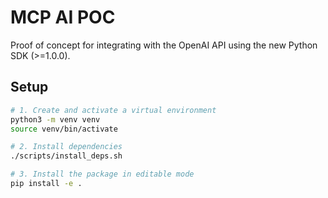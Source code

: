 # MCP AI POC

Proof of concept for integrating with the OpenAI API using the new Python SDK (>=1.0.0).

## Setup

```bash
# 1. Create and activate a virtual environment
python3 -m venv venv
source venv/bin/activate

# 2. Install dependencies
./scripts/install_deps.sh

# 3. Install the package in editable mode
pip install -e .